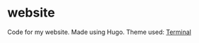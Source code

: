 # website
Code for my website. Made using Hugo.
Theme used: [Terminal](https://github.com/panr/hugo-theme-terminal)

